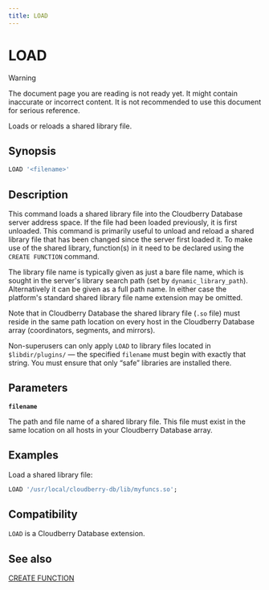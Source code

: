 ```yaml
---
title: LOAD
---
```


# LOAD

> [!WARNING]
> The document page you are reading is not ready yet. It might contain inaccurate or incorrect content. It is not recommended to use this document for serious reference.

Loads or reloads a shared library file.

## Synopsis

```sql
LOAD '<filename>'
```

## Description

This command loads a shared library file into the Cloudberry Database server address space. If the file had been loaded previously, it is first unloaded. This command is primarily useful to unload and reload a shared library file that has been changed since the server first loaded it. To make use of the shared library, function(s) in it need to be declared using the `CREATE FUNCTION` command.

The library file name is typically given as just a bare file name, which is sought in the server's library search path (set by `dynamic_library_path`). Alternatively it can be given as a full path name. In either case the platform's standard shared library file name extension may be omitted.

Note that in Cloudberry Database the shared library file (`.so` file) must reside in the same path location on every host in the Cloudberry Database array (coordinators, segments, and mirrors).

Non-superusers can only apply `LOAD` to library files located in `$libdir/plugins/` — the specified `filename` must begin with exactly that string. You must ensure that only “safe” libraries are installed there.

## Parameters

**`filename`**

The path and file name of a shared library file. This file must exist in the same location on all hosts in your Cloudberry Database array.

## Examples

Load a shared library file:

```sql
LOAD '/usr/local/cloudberry-db/lib/myfuncs.so';
```

## Compatibility

`LOAD` is a Cloudberry Database extension.

## See also

[CREATE FUNCTION](/docs/sql-stmts/sql-stmt-create-function.md)

